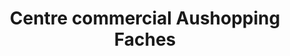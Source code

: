 ---
title: "Centre commercial Aushopping Faches"
url: /faches-thumesnil/centre-commercial-aushopping-faches/
shop: centre commercial
---